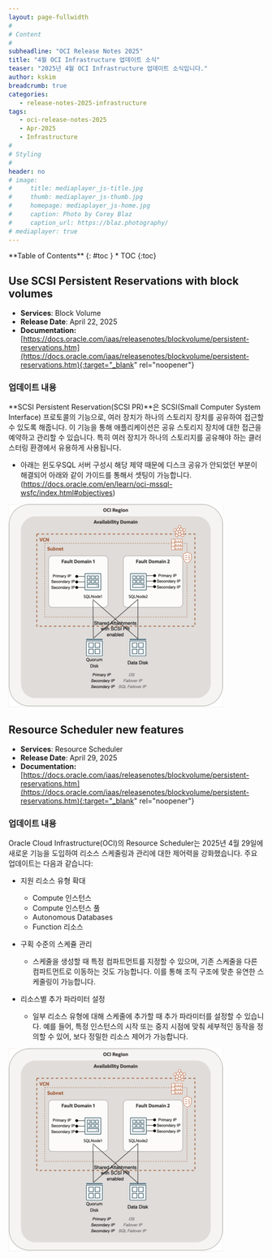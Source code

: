```yaml
---
layout: page-fullwidth
#
# Content
#
subheadline: "OCI Release Notes 2025"
title: "4월 OCI Infrastructure 업데이트 소식"
teaser: "2025년 4월 OCI Infrastructure 업데이트 소식입니다."
author: kskim
breadcrumb: true
categories:
   - release-notes-2025-infrastructure
tags:
   - oci-release-notes-2025
   - Apr-2025
   - Infrastructure
#
# Styling
#
header: no
# image:
#     title: mediaplayer_js-title.jpg
#     thumb: mediaplayer_js-thumb.jpg
#     homepage: mediaplayer_js-home.jpg
#     caption: Photo by Corey Blaz
#     caption_url: https://blaz.photography/
# mediaplayer: true
---
```


<div class="panel radius" markdown="1">
**Table of Contents**
{: #toc }
*  TOC
{:toc}
</div>



## Use SCSI Persistent Reservations with block volumes
* **Services**: Block Volume
* **Release Date**: April 22, 2025
* **Documentation:** [https://docs.oracle.com/iaas/releasenotes/blockvolume/persistent-reservations.htm](https://docs.oracle.com/iaas/releasenotes/blockvolume/persistent-reservations.htm){:target="_blank" rel="noopener"}

### 업데이트 내용
**SCSI Persistent Reservation(SCSI PR)**은 SCSI(Small Computer System Interface) 프로토콜의 기능으로, 여러 장치가 하나의 스토리지 장치를 공유하여 접근할 수 있도록 해줍니다. 이 기능을 통해 애플리케이션은 공유 스토리지 장치에 대한 접근을 예약하고 관리할 수 있습니다.
특히 여러 장치가 하나의 스토리지를 공유해야 하는 클러스터링 환경에서 유용하게 사용됩니다. 
- 아래는 윈도우SQL 서버 구성시 해당 제약 때문에 디스크 공유가 안되었던 부분이 해결되어 아래와 같이 가이드를 통해서 셋팅이 가능합니다. (https://docs.oracle.com/en/learn/oci-mssql-wsfc/index.html#objectives)

![](/assets/img/infrastructure/2025/architecture.png " ")


## Resource Scheduler new features
* **Services**: Resource Scheduler
* **Release Date**: April 29, 2025
* **Documentation:** [https://docs.oracle.com/iaas/releasenotes/blockvolume/persistent-reservations.htm](https://docs.oracle.com/iaas/releasenotes/blockvolume/persistent-reservations.htm){:target="_blank" rel="noopener"}

### 업데이트 내용
Oracle Cloud Infrastructure(OCI)의 Resource Scheduler는 2025년 4월 29일에 새로운 기능을 도입하여 리소스 스케줄링과 관리에 대한 제어력을 강화했습니다. 주요 업데이트는 다음과 같습니다:

- 지원 리소스 유형 확대
  - Compute 인스턴스
  - Compute 인스턴스 풀
  - Autonomous Databases
  - Function 리소스

- 구획 수준의 스케쥴 관리 
  - 스케줄을 생성할 때 특정 컴파트먼트를 지정할 수 있으며, 기존 스케줄을 다른 컴파트먼트로 이동하는 것도 가능합니다. 이를 통해 조직 구조에 맞춘 유연한 스케줄링이 가능합니다.

- 리소스별 추가 파라미터 설정
  - 일부 리소스 유형에 대해 스케줄에 추가할 때 추가 파라미터를 설정할 수 있습니다. 예를 들어, 특정 인스턴스의 시작 또는 중지 시점에 맞춰 세부적인 동작을 정의할 수 있어, 보다 정밀한 리소스 제어가 가능합니다.




![](/assets/img/infrastructure/2025/architecture.png " ")